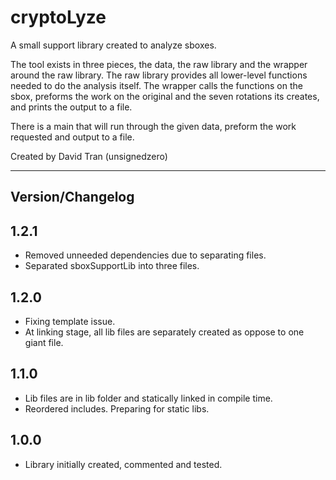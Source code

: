 # cryptoLyze #

A small support library created to analyze sboxes.

The tool exists in three pieces, the data, the raw library and the wrapper
around the raw library. The raw library provides all lower-level functions
needed to do the analysis itself. The wrapper calls the functions on the sbox,
preforms the work on the original and the seven rotations its creates, and
prints the output to a file.

There is a main that will run through the given data, preform the work
requested and output to a file.

Created by David Tran (unsignedzero)

* * * *

## Version/Changelog #

## 1.2.1 #
* Removed unneeded dependencies due to separating files.
* Separated sboxSupportLib into three files.

## 1.2.0 #
* Fixing template issue.
* At linking stage, all lib files are separately created as oppose to one giant file.

## 1.1.0 #
* Lib files are in lib folder and statically linked in compile time.
* Reordered includes. Preparing for static libs.

## 1.0.0 #
* Library initially created, commented and tested.
